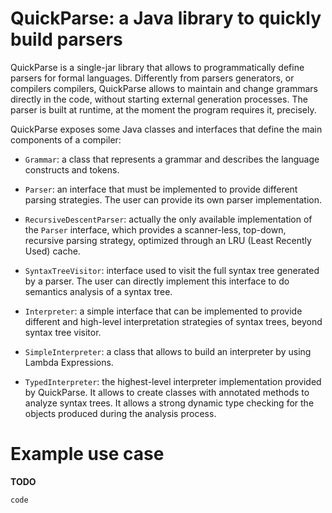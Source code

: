 # QuickParse: a Java library to quickly build parsers
QuickParse is a single-jar library that allows to 
programmatically define parsers for formal languages.
Differently from parsers generators, or compilers compilers,
QuickParse allows to maintain and change grammars directly 
in the code, without starting external generation processes.
The parser is built at runtime, at the moment the program
requires it, precisely.

QuickParse exposes some Java classes and 
interfaces that define the main components of a compiler:
- `Grammar`: a class that represents a grammar and describes
  the language constructs and tokens.
  
- `Parser`: an interface that must be implemented to provide
different parsing strategies. The user can provide its own 
  parser implementation.
  
- `RecursiveDescentParser`: actually the only available
  implementation of the `Parser` interface, which provides
  a scanner-less, top-down, recursive parsing strategy,
  optimized through an LRU (Least Recently Used) cache.
  
- `SyntaxTreeVisitor`: interface used to visit the full
  syntax tree generated by a parser. The user can directly
  implement this interface to do semantics analysis of a
  syntax tree.
  
- `Interpreter`: a simple interface that can be implemented
to provide different and high-level interpretation strategies
  of syntax trees, beyond syntax tree visitor.
  
- `SimpleInterpreter`: a class that allows to build an 
interpreter by using Lambda Expressions.
  
- `TypedInterpreter`: the highest-level interpreter
implementation provided by QuickParse. It allows to create
  classes with annotated methods to analyze syntax trees.
  It allows a strong dynamic type checking for the objects
  produced during the analysis process.

# Example use case
**TODO**
```
code
```